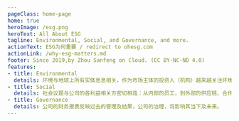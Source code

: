 ```yaml
---
pageClass: home-page
home: true
heroImage: /esg.png
heroText: All About ESG
tagline: Environmental, Social, and Governance, and more.
actionText: ESG为何重要 / redirect to ohesg.com
actionLink: /why-esg-matters.md
footer: Since 2019,by Zhou Sanfeng on Cloud. (CC BY-NC-ND 4.0)
features:
- title: Environmental
  details: 环境与地球上所有实体息息相关，作为市场主体的投资人（机构）越来越关注环境问题的时候，公司就必须关注于此。
- title: Social
  details: 社会议题与公司的各利益相关方密切相连：从内部的员工，到外部的供应链、合作伙伴以及消费者们。
- title: Governance
  details: 公司的财务报表反映过去的管理及结果，公司的治理，将影响其当下及未来。
---
```

